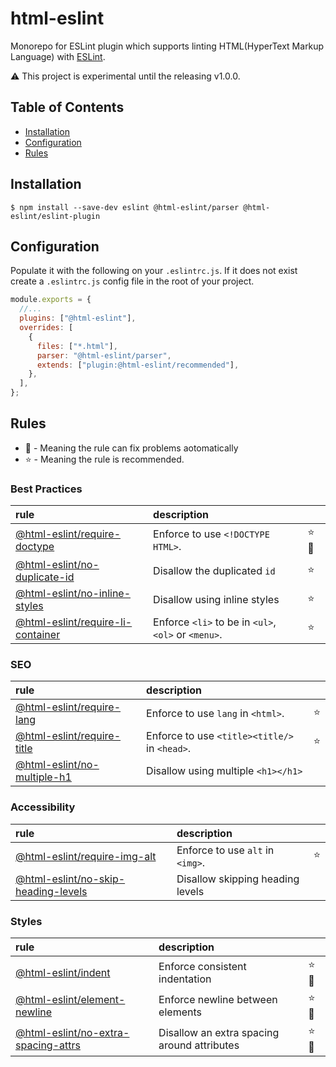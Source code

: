 # html-eslint

Monorepo for ESLint plugin which supports linting HTML(HyperText Markup Language) with [ESLint](https://github.com/eslint/eslint).

⚠️ This project is experimental until the releasing v1.0.0.

## Table of Contents

- [Installation](#Installation)
- [Configuration](#Configuration)
- [Rules](#Rules)

## Installation

```
$ npm install --save-dev eslint @html-eslint/parser @html-eslint/eslint-plugin
```

## Configuration

Populate it with the following on your `.eslintrc.js`. If it does not exist create a `.eslintrc.js` config file in the root of your project.

```js
module.exports = {
  //...
  plugins: ["@html-eslint"],
  overrides: [
    {
      files: ["*.html"],
      parser: "@html-eslint/parser",
      extends: ["plugin:@html-eslint/recommended"],
    },
  ],
};
```

## Rules

- 🔧 - Meaning the rule can fix problems aotomatically
- ⭐ - Meaning the rule is recommended.

### Best Practices

| rule                                                                                            | description                                         |       |
| :---------------------------------------------------------------------------------------------- | :-------------------------------------------------- | :---- |
| [@html-eslint/require-doctype](/packages/eslint-plugin/docs/rules/require-doctype.md)           | Enforce to use `<!DOCTYPE HTML>`.                   | ⭐ 🔧 |
| [@html-eslint/no-duplicate-id](/packages/eslint-plugin/docs/rules/no-duplicate-id.md)           | Disallow the duplicated `id`                        | ⭐    |
| [@html-eslint/no-inline-styles](/packages/eslint-plugin/docs/rules/no-inline-styles.md)         | Disallow using inline styles                        | ⭐    |
| [@html-eslint/require-li-container](/packages/eslint-plugin/docs/rules/require-li-container.md) | Enforce `<li>` to be in `<ul>`, `<ol>` or `<menu>`. | ⭐    |

### SEO

| rule                                                                                | description                                   |     |
| :---------------------------------------------------------------------------------- | :-------------------------------------------- | :-- |
| [@html-eslint/require-lang](/packages/eslint-plugin/docs/rules/require-lang.md)     | Enforce to use `lang` in `<html>`.            | ⭐  |
| [@html-eslint/require-title](/packages/eslint-plugin/docs/rules/require-title.md)   | Enforce to use `<title><title/>` in `<head>`. | ⭐  |
| [@html-eslint/no-multiple-h1](/packages/eslint-plugin/docs/rules/no-multiple-h1.md) | Disallow using multiple `<h1></h1>`           |     |

### Accessibility

| rule                                                                                                | description                      |     |
| :-------------------------------------------------------------------------------------------------- | :------------------------------- | :-- |
| [@html-eslint/require-img-alt](/packages/eslint-plugin/docs/rules/require-img-alt.md)               | Enforce to use `alt` in `<img>`. | ⭐  |
| [@html-eslint/no-skip-heading-levels](/packages/eslint-plugin/docs/rules/no-skip-heading-levels.md) | Disallow skipping heading levels |     |

### Styles

| rule                                                                                                | description                                 |       |
| :-------------------------------------------------------------------------------------------------- | :------------------------------------------ | :---- |
| [@html-eslint/indent](/packages/eslint-plugin/docs/rules/indent.md)                                 | Enforce consistent indentation              | ⭐ 🔧 |
| [@html-eslint/element-newline](/packages/eslint-plugin/docs/rules/element-newline.md)               | Enforce newline between elements            | ⭐ 🔧 |
| [@html-eslint/no-extra-spacing-attrs](/packages/eslint-plugin/docs/rules/no-extra-spacing-attrs.md) | Disallow an extra spacing around attributes | ⭐ 🔧 |
